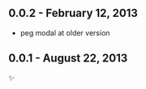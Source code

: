 
0.0.2 - February 12, 2013
-------------------------
* peg modal at older version

0.0.1 - August 22, 2013
-----------------------
:sparkles: